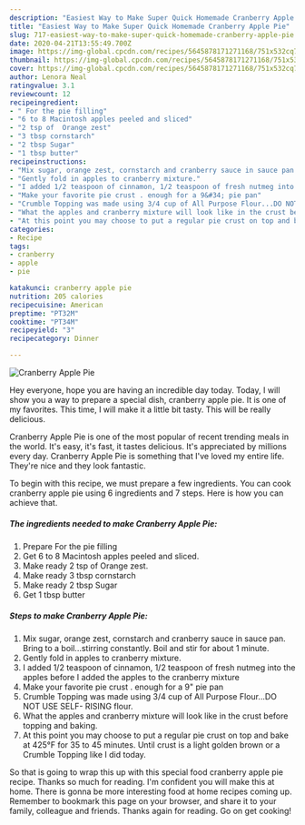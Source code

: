 ```yaml
---
description: "Easiest Way to Make Super Quick Homemade Cranberry Apple Pie"
title: "Easiest Way to Make Super Quick Homemade Cranberry Apple Pie"
slug: 717-easiest-way-to-make-super-quick-homemade-cranberry-apple-pie
date: 2020-04-21T13:55:49.700Z
image: https://img-global.cpcdn.com/recipes/5645878171271168/751x532cq70/cranberry-apple-pie-recipe-main-photo.jpg
thumbnail: https://img-global.cpcdn.com/recipes/5645878171271168/751x532cq70/cranberry-apple-pie-recipe-main-photo.jpg
cover: https://img-global.cpcdn.com/recipes/5645878171271168/751x532cq70/cranberry-apple-pie-recipe-main-photo.jpg
author: Lenora Neal
ratingvalue: 3.1
reviewcount: 12
recipeingredient:
- " For the pie filling"
- "6 to 8 Macintosh apples peeled and sliced"
- "2 tsp of  Orange zest"
- "3 tbsp cornstarch"
- "2 tbsp Sugar"
- "1 tbsp butter"
recipeinstructions:
- "Mix sugar, orange zest, cornstarch and cranberry sauce in sauce pan. Bring to a boil...stirring constantly. Boil and stir for about 1 minute."
- "Gently fold in apples to cranberry mixture."
- "I added 1/2 teaspoon of cinnamon, 1/2 teaspoon of fresh nutmeg into the apples before I added the apples to the cranberry mixture"
- "Make your favorite pie crust . enough for a 9&#34; pie pan"
- "Crumble Topping was made using 3/4 cup of All Purpose Flour...DO NOT USE SELF- RISING flour."
- "What the apples and cranberry mixture will look like in the crust before topping and baking."
- "At this point you may choose to put a regular pie crust on top and bake at 425°F for 35 to 45 minutes. Until crust is a light golden brown or a Crumble Topping like I did today."
categories:
- Recipe
tags:
- cranberry
- apple
- pie

katakunci: cranberry apple pie 
nutrition: 205 calories
recipecuisine: American
preptime: "PT32M"
cooktime: "PT34M"
recipeyield: "3"
recipecategory: Dinner

---
```



![Cranberry Apple Pie](https://img-global.cpcdn.com/recipes/5645878171271168/751x532cq70/cranberry-apple-pie-recipe-main-photo.jpg)

Hey everyone, hope you are having an incredible day today. Today, I will show you a way to prepare a special dish, cranberry apple pie. It is one of my favorites. This time, I will make it a little bit tasty. This will be really delicious.



Cranberry Apple Pie is one of the most popular of recent trending meals in the world. It's easy, it's fast, it tastes delicious. It's appreciated by millions every day. Cranberry Apple Pie is something that I've loved my entire life. They're nice and they look fantastic.


To begin with this recipe, we must prepare a few ingredients. You can cook cranberry apple pie using 6 ingredients and 7 steps. Here is how you can achieve that.

<!--inarticleads1-->

##### The ingredients needed to make Cranberry Apple Pie:

1. Prepare  For the pie filling
1. Get 6 to 8 Macintosh apples peeled and sliced.
1. Make ready 2 tsp of  Orange zest.
1. Make ready 3 tbsp cornstarch
1. Make ready 2 tbsp Sugar
1. Get 1 tbsp butter




<!--inarticleads2-->

##### Steps to make Cranberry Apple Pie:

1. Mix sugar, orange zest, cornstarch and cranberry sauce in sauce pan. Bring to a boil...stirring constantly. Boil and stir for about 1 minute.
1. Gently fold in apples to cranberry mixture.
1. I added 1/2 teaspoon of cinnamon, 1/2 teaspoon of fresh nutmeg into the apples before I added the apples to the cranberry mixture
1. Make your favorite pie crust . enough for a 9&#34; pie pan
1. Crumble Topping was made using 3/4 cup of All Purpose Flour...DO NOT USE SELF- RISING flour.
1. What the apples and cranberry mixture will look like in the crust before topping and baking.
1. At this point you may choose to put a regular pie crust on top and bake at 425°F for 35 to 45 minutes. Until crust is a light golden brown or a Crumble Topping like I did today.




So that is going to wrap this up with this special food cranberry apple pie recipe. Thanks so much for reading. I'm confident you will make this at home. There is gonna be more interesting food at home recipes coming up. Remember to bookmark this page on your browser, and share it to your family, colleague and friends. Thanks again for reading. Go on get cooking!
